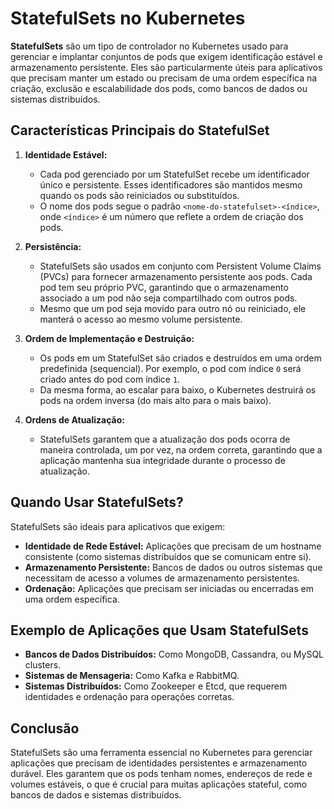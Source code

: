 # StatefulSets no Kubernetes

**StatefulSets** são um tipo de controlador no Kubernetes usado para gerenciar e implantar conjuntos de pods que exigem identificação estável e armazenamento persistente. Eles são particularmente úteis para aplicativos que precisam manter um estado ou precisam de uma ordem específica na criação, exclusão e escalabilidade dos pods, como bancos de dados ou sistemas distribuídos.

## Características Principais do StatefulSet

1. **Identidade Estável:**
   - Cada pod gerenciado por um StatefulSet recebe um identificador único e persistente. Esses identificadores são mantidos mesmo quando os pods são reiniciados ou substituídos.
   - O nome dos pods segue o padrão `<nome-do-statefulset>-<índice>`, onde `<índice>` é um número que reflete a ordem de criação dos pods.

2. **Persistência:**
   - StatefulSets são usados em conjunto com Persistent Volume Claims (PVCs) para fornecer armazenamento persistente aos pods. Cada pod tem seu próprio PVC, garantindo que o armazenamento associado a um pod não seja compartilhado com outros pods.
   - Mesmo que um pod seja movido para outro nó ou reiniciado, ele manterá o acesso ao mesmo volume persistente.

3. **Ordem de Implementação e Destruição:**
   - Os pods em um StatefulSet são criados e destruídos em uma ordem predefinida (sequencial). Por exemplo, o pod com índice `0` será criado antes do pod com índice `1`.
   - Da mesma forma, ao escalar para baixo, o Kubernetes destruirá os pods na ordem inversa (do mais alto para o mais baixo).

4. **Ordens de Atualização:**
   - StatefulSets garantem que a atualização dos pods ocorra de maneira controlada, um por vez, na ordem correta, garantindo que a aplicação mantenha sua integridade durante o processo de atualização.



## Quando Usar StatefulSets?

StatefulSets são ideais para aplicativos que exigem:

- **Identidade de Rede Estável:** Aplicações que precisam de um hostname consistente (como sistemas distribuídos que se comunicam entre si).
- **Armazenamento Persistente:** Bancos de dados ou outros sistemas que necessitam de acesso a volumes de armazenamento persistentes.
- **Ordenação:** Aplicações que precisam ser iniciadas ou encerradas em uma ordem específica.

## Exemplo de Aplicações que Usam StatefulSets

- **Bancos de Dados Distribuídos:** Como MongoDB, Cassandra, ou MySQL clusters.
- **Sistemas de Mensageria:** Como Kafka e RabbitMQ.
- **Sistemas Distribuídos:** Como Zookeeper e Etcd, que requerem identidades e ordenação para operações corretas.

## Conclusão

StatefulSets são uma ferramenta essencial no Kubernetes para gerenciar aplicações que precisam de identidades persistentes e armazenamento durável. Eles garantem que os pods tenham nomes, endereços de rede e volumes estáveis, o que é crucial para muitas aplicações stateful, como bancos de dados e sistemas distribuídos.
